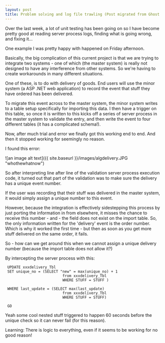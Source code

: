 ```yaml
---
layout: post
title: Problem solving and log file trawling (Post migrated from Ghost blog)
---
```


Over the last week, a lot of unit testing has been going on so I have become pretty good at reading server process logs, finding what is going wrong, and fixing it...

One example I was pretty happy with happened on Friday afternoon.

Basically, the big complication of this current project is that we are trying to integrate two systems - one of which (the master system) is really not designed to have any interference from other systems. So we're having to create workarounds in many different situations.

One of these, is to do with delivery of goods. End users will use the minor system (a ASP .NET web application) to record the event that stuff they have ordered has been delivered.

To migrate this event across to the master system, the minor system writes to a table setup specifically for importing this data. I then have a trigger on this table, so once it is written to this kicks off a series of server process in the master system to validate the entry, and then write the event to four different tables (it has a complicated schema!).

Now, after much trial and error we finally got this working end to end. And then it stopped working for seemingly no reason.

I found this error: 

![an image alt text]({{ site.baseurl }}/images/algdelivery.JPG "whothewhatnow")

So after interpreting line after line of the validation server process execution code, it turned out that part of the validation was to make sure the delivery has a unique event number.

If the user was recording that their stuff was delivered in the master system, it would simply assign a unique number to this event.

However, because the integration is effectively sidestepping this process by just porting the information in from elsewhere, it misses the chance to receive this number - and - the field does not exist on the import table. So, the only information written for the 'delivery' event is the order number. Which is why it worked the first time - but then as soon as you get more stuff delivered on the same order, it fails.

So - how can we get around this when we cannot assign a unique delivery number (because the import table does not allow it?)

By intercepting the server process with this:

     UPDATE xxxdelivery_Tbl
     SET unique_no = (SELECT "new" = max(unique_no) + 1
                              from xxxdelivery_Tbl
                              WHERE STUFF = STUFF )

     WHERE last_update = (SELECT max(last_update) 
                              from xxxdelivery_Tbl
                              WHERE STUFF = STUFF)

     GO
   
Yeah some cool nested stuff triggered to happen 60 seconds before the unique check so it can never fail (for this reason).

Learning: 
There is logic to everything, even if it seems to be working for no good reason!
